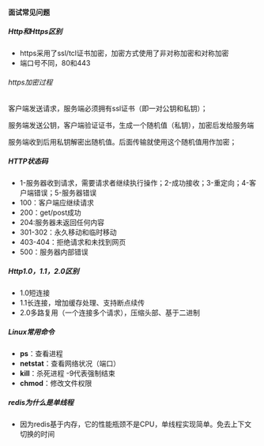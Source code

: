 #### 面试常见问题

##### Http和Https区别

- https采用了ssl/tcl证书加密，加密方式使用了非对称加密和对称加密
- 端口号不同，80和443

###### https加密过程

客户端发送请求，服务端必须拥有ssl证书（即一对公钥和私钥）；

服务端发送公钥，客户端验证证书，生成一个随机值（私钥），加密后发给服务端

服务端收到后用私钥解密出随机值。后面传输就使用这个随机值用作加密；

##### HTTP状态码

- 1-服务器收到请求，需要请求者继续执行操作；2-成功接收；3-重定向；4-客户端错误；5-服务器错误
- 100：客户端应继续请求
- 200：get/post成功
- 204:服务器未返回任何内容
- 301-302：永久移动和临时移动
- 403-404：拒绝请求和未找到网页
- 500：服务器内部错误

##### Http1.0，1.1，2.0区别

- 1.0短连接
- 1.1长连接，增加缓存处理、支持断点续传
- 2.0多路复用（一个连接多个请求），压缩头部、基于二进制

##### Linux常用命令

- **ps**：查看进程
- **netstat**：查看网络状况（端口）
- **kill**：杀死进程 -9代表强制结束
- **chmod**：修改文件权限

##### redis为什么是单线程

- 因为redis基于内存，它的性能瓶颈不是CPU，单线程实现简单。免去上下文切换的时间